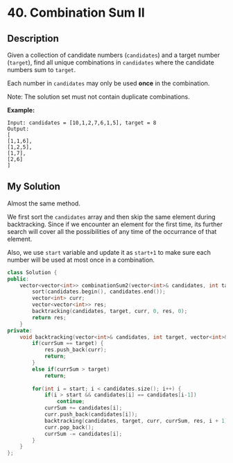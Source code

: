 # 40. Combination Sum II

## Description

Given a collection of candidate numbers (`candidates`) and a target number (`target`), find all unique combinations in `candidates` where the candidate numbers sum to `target`.

Each number in `candidates` may only be used **once** in the combination.

Note: The solution set must not contain duplicate combinations.
 
**Example:**
```
Input: candidates = [10,1,2,7,6,1,5], target = 8
Output: 
[
[1,1,6],
[1,2,5],
[1,7],
[2,6]
]
```

## My Solution

Almost the same method.

We first sort the `candidates` array and then skip the same element during backtracking. Since if we encounter an element for the first time, its further search will cover all the possibilities of any time of the occurrance of that element.

Also, we use `start` variable and update it as `start+1` to make sure each number will be used at most once in a combination.

```C++
class Solution {
public:
    vector<vector<int>> combinationSum2(vector<int>& candidates, int target) {
        sort(candidates.begin(), candidates.end());
        vector<int> curr;
        vector<vector<int>> res;
        backtracking(candidates, target, curr, 0, res, 0);
        return res;
    }
private:
    void backtracking(vector<int>& candidates, int target, vector<int>& curr, int currSum, vector<vector<int>>& res, int start) {
        if(currSum == target) {
            res.push_back(curr);
            return;
        }
        else if(currSum > target)
            return;
        
        for(int i = start; i < candidates.size(); i++) {
            if(i > start && candidates[i] == candidates[i-1])
                continue;
            currSum += candidates[i];
            curr.push_back(candidates[i]);
            backtracking(candidates, target, curr, currSum, res, i + 1);
            curr.pop_back();
            currSum -= candidates[i];
        }
    }
};
```